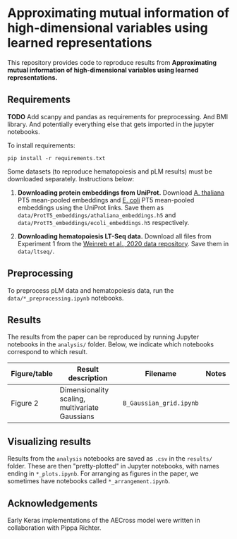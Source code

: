 # Approximating mutual information of high-dimensional variables using learned representations

This repository provides code to reproduce results from **Approximating mutual information of high-dimensional variables using learned representations.**

## Requirements


**TODO** Add scanpy and pandas as requirements for preprocessing. And BMI library. And potentially everything else that gets imported in the jupyter notebooks.

To install requirements:
```
pip install -r requirements.txt
```
Some datasets (to reproduce hematopoiesis and pLM results) must be downloaded separately. Instructions below:

1. **Downloading protein embeddings from UniProt.** Download [A. thaliana](https://ftp.uniprot.org/pub/databases/uniprot/current_release/knowledgebase/embeddings/UP000006548_3702/per-protein.h5) PT5 mean-pooled embeddings and [E. coli](https://ftp.uniprot.org/pub/databases/uniprot/current_release/knowledgebase/embeddings/UP000000625_83333/per-protein.h5) PT5 mean-pooled embeddings using the UniProt links. Save them as `data/ProtT5_embeddings/athaliana_embeddings.h5` and `data/ProtT5_embeddings/ecoli_embeddings.h5` respectively.

2. **Downloading hematopoiesis LT-Seq data.** Download all files from Experiment 1 from the [Weinreb et al., 2020 data repository](https://github.com/AllonKleinLab/paper-data/tree/master/Lineage_tracing_on_transcriptional_landscapes_links_state_to_fate_during_differentiation). Save them in `data/ltseq/`.

## Preprocessing

To preprocess pLM data and hematopoiesis data, run the `data/*_preprocessing.ipynb` notebooks.

## Results

The results from the paper can be reproduced by running Jupyter notebooks in the `analysis/` folder. Below, we indicate which notebooks correspond to which result.

| Figure/table | Result description | Filename | Notes |
|--------------|--------------------|----------|-------|
| Figure 2     | Dimensionality scaling, multivariate Gaussians | `B_Gaussian_grid.ipynb` | |

## Visualizing results

Results from the `analysis` notebooks are saved as `.csv` in the `results/` folder. These are then "pretty-plotted" in Jupyter notebooks, with names ending in `*_plots.ipynb`. For arranging as figures in the paper, we sometimes have notebooks called `*_arrangement.ipynb`.

## Acknowledgements

Early Keras implementations of the AECross model were written in collaboration with Pippa Richter. 